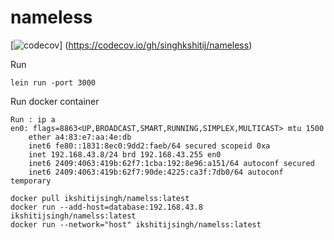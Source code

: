 # nameless

[![codecov](https://codecov.io/gh/singhkshitij/nameless/branch/master/graph/badge.svg)]
 (https://codecov.io/gh/singhkshitij/nameless)

Run 
```shell script
lein run -port 3000
```
Run docker container
```shell script
Run : ip a
en0: flags=8863<UP,BROADCAST,SMART,RUNNING,SIMPLEX,MULTICAST> mtu 1500
	ether a4:83:e7:aa:4e:db
	inet6 fe80::1831:8ec0:9dd2:faeb/64 secured scopeid 0xa
	inet 192.168.43.8/24 brd 192.168.43.255 en0
	inet6 2409:4063:419b:62f7:1cba:192:8e96:a151/64 autoconf secured
	inet6 2409:4063:419b:62f7:90de:4225:ca3f:7db0/64 autoconf temporary
```
```shell script
docker pull ikshitijsingh/namelss:latest
docker run --add-host=database:192.168.43.8 ikshitijsingh/namelss:latest
docker run --network="host" ikshitijsingh/namelss:latest
```
